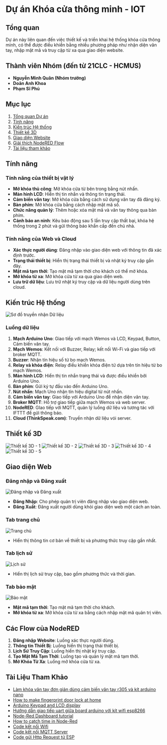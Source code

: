 # Dự án Khóa cửa thông minh - IOT

## Tổng quan
Dự án này liên quan đến việc thiết kế và triển khai hệ thống khóa cửa thông minh, có thể được điều khiển bằng nhiều phương pháp như nhận diện vân tay, nhập mật mã và truy cập từ xa qua giao diện website.

## Thành viên Nhóm (đến từ 21CLC - HCMUS)
- **Nguyễn Minh Quân (Nhóm trưởng)**
- **Doãn Anh Khoa**
- **Phạm Sĩ Phú**

## Mục lục
1. [Tổng quan Dự án](#tổng-quan)
2. [Tính năng](#tính-năng)
3. [Kiến trúc Hệ thống](#kiến-trúc-hệ-thống)
4. [Thiết kế 3D](#thiết-kế-3d)
5. [Giao diện Website](#giao-diện-web)
6. [Giải thích NodeRED Flow](#giải-thích-nodered-flow)
7. [Tài liệu tham khảo](#tài-liệu-tham-khảo)

## Tính năng
### Tính năng của thiết bị vật lý
- **Mở khóa thủ công**: Mở khóa cửa từ bên trong bằng nút nhấn.
- **Màn hình LCD**: Hiển thị tin nhắn và thông tin trạng thái.
- **Cảm biến vân tay**: Mở khóa cửa bằng cách sử dụng vân tay đã đăng ký.
- **Bàn phím**: Mở khóa cửa bằng cách nhập mật mã số.
- **Chức năng quản lý**: Thêm hoặc xóa mật mã và vân tay thông qua bàn phím.
- **Cảnh báo an ninh**: Kêu báo động sau 5 lần truy cập thất bại, khóa hệ thống trong 2 phút và gửi thông báo khẩn cấp đến chủ nhà.

### Tính năng của Web và Cloud
- **Xác thực người dùng**: Đăng nhập vào giao diện web với thông tin đã xác định trước.
- **Trạng thái thiết bị**: Hiển thị trạng thái thiết bị và nhật ký truy cập gần đây.
- **Mật mã tạm thời**: Tạo mật mã tạm thời cho khách có thể mở khóa.
- **Mở khóa từ xa**: Mở khóa cửa từ xa qua giao diện web.
- **Lưu trữ dữ liệu**: Lưu trữ nhật ký truy cập và dữ liệu người dùng trên cloud.

## Kiến trúc Hệ thống
![Sơ đồ truyền nhận Dữ liệu](./images/diagram.png)

### Luồng dữ liệu
1. **Mạch Arduino Uno**: Giao tiếp với mạch Wemos và LCD, Keypad, Button, Cảm biến vân tay.
2. **Mạch Wemos**: Kết nối với Buzzer, Relay; kết nối Wi-Fi và giao tiếp với broker MQTT.
3. **Buzzer**: Nhận tín hiệu số từ bo mạch Wemos.
4. **Relay và khóa điện**: Relay điều khiển khóa điện tử dựa trên tín hiệu từ bo mạch Wemos.
5. **Màn hình LCD**: Hiển thị tin nhắn trạng thái và được điều khiển bởi Arduino Uno.
6. **Bàn phím**: Gửi ký tự đầu vào đến Arduino Uno.
7. **Nút nhấn**: Mạch Uno nhận tín hiệu digital từ nút nhấn.
8. **Cảm biến vân tay**: Giao tiếp với Arduino Uno để nhận diện vân tay.
9. **Broker MQTT**: Hỗ trợ giao tiếp giữa mạch Wemos và web server.
10. **NodeRED**: GIao tiếp với MQTT, quản lý luồng dữ liệu và tương tác với IFTTT để gửi thông báo.
11. **Cloud (ThinkSpeak.com)**: Truyền nhận dữ liệu vói server.

## Thiết kế 3D
![Thiết kế 3D - 1](./images/3D_1.png)
![Thiết kế 3D - 2](./images/3D_2.png)
![Thiết kế 3D - 3](./images/3D_3.png)
![Thiết kế 3D - 4](./images/3D_4.png)
![Thiết kế 3D - 5](./images/3D_5.png)

## Giao diện Web
### Đăng nhập và Đăng xuất
![Đăng nhập và Đăng xuất](./images/log.png)
- **Đăng Nhập**: Cho phép quản trị viên đăng nhập vào giao diện web.
- **Đăng Xuất**: Đăng xuất người dùng khỏi giao diện web một cách an toàn.

### Tab trang chủ
![Trang chủ](./images/homepage.png)
- Hiển thị thông tin cơ bản về thiết bị và phương thức truy cập gần nhất.

### Tab lịch sử
![Lịch sử](./images/history.png)
- Hiển thị lịch sử truy cập, bao gồm phương thức và thời gian.

### Tab bảo mật
![Bảo mật](./images/security.png)
- **Mật mã tạm thời**: Tạo mật mã tạm thời cho khách.
- **Mở khóa từ xa**: Mở khóa cửa từ xa bằng cách nhập mật mã quản trị viên.

## Các Flow của NodeRED
1. **Đăng nhập Website**: Luồng xác thực người dùng.
2. **Thông tin Thiết Bị**: Luồng hiển thị trạng thái thiết bị.
3. **Lịch Sử Truy Cập**: Luồng hiển thị nhật ký truy cập.
4. **Tạo Mật Mã Tạm Thời**: Luồng tạo và quản lý mật mã tạm thời.
5. **Mở Khóa Từ Xa**: Luồng mở khóa cửa từ xa.

## Tài Liệu Tham Khảo
- [Làm khóa vân tay đơn giản dùng cảm biến vân tay r305 và kít arduino nano](https://www.youtube.com/watch?v=b1DIAH9GfWA)
- [How to make fingerprint door lock at home](https://www.youtube.com/watch?v=SMmj_qAbyeM)
- [Arduino Keypad and LCD display](https://www.youtube.com/watch?v=G2C6_Bp8cwk)
- [Hướng dẫn giao tiếp uart giữa board arduino với kít wifi esp8266](https://www.youtube.com/watch?v=X7CKYdUB2mw)
- [Node-Red Dashboard tutorial](https://www.youtube.com/playlist?list=PLhaePTb701HSHPp6r3lbWdnUs8y98OHh)
- [How to catch time in Node-Red](https://youtu.be/ZcekM0kpg4Y)
- [Code kết nối Wifi](https://dandelion-croissant-ad4.notion.site/Code-k-t-n-iWifi-tr-n-Wokwi-4055feb3a4844e56914a3ae5bff8a82a)
- [Code kết nối MQTT Server](https://dandelion-croissant-ad4.notion.site/Codek-t-n-i-MQTT-Server-b708e215b4134638ae1eafe37a7650aa)
- [Code gửi Http Request từ ESP](https://dandelion-croissantad4.notion.site/Code-g-i-HttpRequest-t-ESPfa27af5c3b0e4750b7d7e8dd1d81a6c3)
